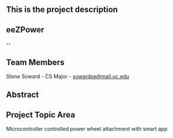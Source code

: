 ## This is the project description

## eeZPower

  --

## Team Members

  Stone Soward - CS Major - sowardse@mail.uc.edu
  
  
## Abstract


  
  
## Project Topic Area

  Microcontroller controlled power wheel attachment with smart app
